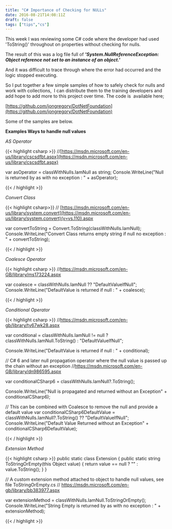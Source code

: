 ```yaml
---
title: "C# Importance of Checking for NULLs"
date: 2016-08-21T14:08:11Z
draft: false
tags: ["tips","cs"]
---
```


This week I was reviewing some C# code where the developer had used 'ToString()' throughout on properties without checking for nulls. 

The result of this was a log file full of _**'System.NullReferenceException: Object reference not set to an instance of an object.'**_

And it was difficult to trace through where the error had occurred and the logic stopped executing.

So I put together a few simple samples of how to safely check for nulls and work with collections,  I can distribute them to the training developers and add hope to add more to this project over time. The code is  available here;

[https://github.com/jongregory/DotNetFoundation](https://github.com/jongregory/DotNetFoundation)

Some of the samples are below.

**Examples Ways to handle null values**

_AS Operator_

{{< highlight csharp >}}
//[https://msdn.microsoft.com/en-us/library/cscsdfbt.aspx](https://msdn.microsoft.com/en-us/library/cscsdfbt.aspx)

var asOperator = classWithNulls.IamNull as string;
Console.WriteLine("Null is returned by as with no exception : " + asOperator);

{{< / highlight >}}

_Convert Class_

{{< highlight csharp>}}
// [https://msdn.microsoft.com/en-us/library/system.convert](https://msdn.microsoft.com/en-us/library/system.convert)(v=vs.110).aspx

var convertToString = Convert.ToString(classWithNulls.IamNull);
Console.WriteLine("Convert Class returns empty string if null no exception : " + convertToString);

{{< / highlight >}}

_Coalesce Operator_

{{< highlight csharp >}}
//https://msdn.microsoft.com/en-GB/library/ms173224.aspx

var coalesce = classWithNulls.IamNull ?? "DefaultValueIfNull";
Console.WriteLine("DefaultValue is returned if null : " + coalesce);

{{< / highlight >}}

_Conditional Operator_

{{< highlight csharp >}}
//https://msdn.microsoft.com/en-gb/library/ty67wk28.aspx

var conditional = classWithNulls.IamNull != null
    ? classWithNulls.IamNull.ToString()
    : "DefaultValueIfNull";

Console.WriteLine("DefaultValue is returned if null : " + conditional);

// C# 6 and later null propagation operator where the null value is passed up the chain without an exception
//https://msdn.microsoft.com/en-GB/library/dn986595.aspx

var conditionalCSharp6 = classWithNulls.IamNull?.ToString();

Console.WriteLine("Null is propagated and returned without an Exception" + conditionalCSharp6);

// This can be combined with Coalesce to remove the null and provide a default value
var conditionalCSharp6DefaultValue = classWithNulls.IamNull?.ToString() ?? "DefaultValueIfNull";
Console.WriteLine("Default Value Returned without an Exception" + conditionalCSharp6DefaultValue);

{{< / highlight >}}

_Extension Method_

{{< highlight csharp >}}
public static class Extension
    {
        public static string ToStringOrEmpty(this Object value)
        {
            return value == null ? "" : value.ToString();
        }
    }

// A custom extension method attached to object to handle null values, see file ToStringOrEmpty.cs
// https://msdn.microsoft.com/en-gb/library/bb383977.aspx

var extensionMethod = classWithNulls.IamNull.ToStringOrEmpty();
Console.WriteLine("String Empty is returned by as with no exception : " + extensionMethod);

{{< / highlight >}}